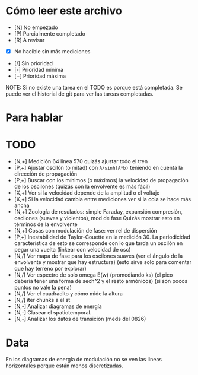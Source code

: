 # Cómo leer este archivo

- [N] No empezado
- [P] Parcialmente completado
- [R] A revisar
- [X] No hacible sin más mediciones

- [/] Sin prioridad
- [-] Prioridad mínima
- [+] Prioridad máxima

NOTE: Si no existe una tarea en el TODO es porque está completada. Se puede ver el historial de git para ver las tareas completadas.

# Para hablar

# TODO

- [N,+] Medición 64 linea 570 quizás ajustar todo el tren
- [P,+] Ajustar oscilón (o mitad) con `A/sinh(A*b)` teniendo en cuenta la dirección de propagación
- [P,+] Buscar con los mínimos (o máximos) la velocidad de propagación de los oscilones (quizás con la envolvente es más fácil)
- [X,+] Ver si la velocidad depende de la amplitud o el voltaje
- [X,+] Si la velocidad cambia entre mediciones ver si la cola se hace más ancha
- [N,+] Zoología de resulados: simple Faraday, expansión compresión, oscilones (suaves y violentos), mod de fase
		Quizás mostrar esto en términos de la envolvente
- [N,+] Cosas con modulación de fase: ver rel de dispersión
- [P,+] Inestabilidad de Taylor-Couette en la medición 30. La periodicidad característica de esto se corresponde con lo que tarda un oscilón en pegar una vuelta (linkear con velocidad de osc)
- [N,/] Ver mapa de fase para los oscilones suaves (ver el ángulo de la envolvente y mostrar que hay estructura) (esto sirve solo para comentar que hay terreno por explorar)
- [N,/] Ver espectro de solo omega E(w) (promediando ks) (el pico debería tener una forma de sech^2 y el resto armónicos) (si son pocos puntos no vale la pena)
- [N,/] Ver el cuadradito y cómo mide la altura
- [N,/] iter chunks a el st
- [N,-] Analizar diagramas de energía
- [N,-] Clasear el spatiotemporal.
- [N,-] Analizar los datos de transición (meds del 0826)

# Data
En los diagramas de energía de modulación no se ven las lineas horizontales porque están menos discretizadas.
